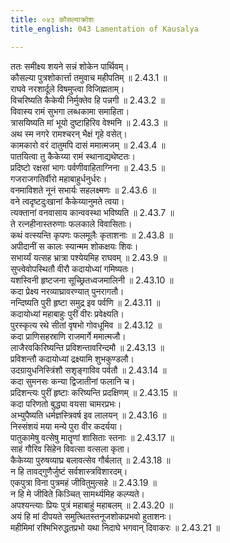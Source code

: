 ```yaml
---
title: ०४३ कौसल्याक्रोशः
title_english: 043 Lamentation of Kausalya

---
```

<div class="audioEmbed"  caption="श्रीराम-हरिसीताराममूर्ति-घनपाठिभ्यां वचनम्" src="https://archive.org/download/Ramayana-recitation-Sriram-harisItArAmamUrti-Ghanapaati-v2/Kanda_2/Kanda_2_AYK-043-Kousalya_Kroshaha.mp3"></div>

  
ततः समीक्ष्य शयने सन्नं शोकेन पार्थिवम्।  
कौसल्या पुत्रशोकार्त्ता तमुवाच महीपतिम् ॥ 2.43.1 ॥   
राघवे नरशार्दूले विषमुप्त्वा विजिह्मताम्।  
विचरिष्यति कैकेयी निर्मुक्तेव हि पन्नगी ॥ 2.43.2 ॥   
विवास्य रामं सुभगा लब्धकामा समाहिता।  
त्रासयिष्यति मां भूयो दुष्टाहिरिव वेश्मनि ॥ 2.43.3 ॥   
अथ स्म नगरे रामश्चरन् भैक्षं गृहे वसेत्।  
कामकारो वरं दातुमपि दासं ममात्मजम् ॥ 2.43.4 ॥   
पातयित्वा तु कैकेय्या रामं स्थानाद्यथेष्टतः।  
प्रदिष्टो रक्षसां भागः पर्वणीवाहिताग्निना ॥ 2.43.5 ॥   
गजराजगतिर्वीरो महाबाहुर्धनुर्धरः।  
वनमाविशते नूनं सभार्यः सहलक्ष्मणः ॥ 2.43.6 ॥   
वने त्वदृष्टदुःखानां कैकेय्यानुमते त्वया।  
त्यक्तानां वनवासाय कान्ववस्था भविष्यति ॥ 2.43.7 ॥   
ते रत्नहीनास्तरुणाः फलकाले विवासिताः।  
कथं वत्स्यन्ति कृपणः फलमूलैः कृताशनाः ॥ 2.43.8 ॥   
अपीदानीं स कालः स्यान्मम शोकक्षयः शिवः।  
सभार्य्यं यत्सह भ्रात्रा पश्येयमिह राघवम् ॥ 2.43.9 ॥   
सुप्त्वेवोपस्थितौ वीरौ कदायोध्यां गमिष्यतः।  
यशस्विनी हृष्टजना सूच्छ्रितध्वजमालिनी ॥ 2.43.10 ॥   
कदा प्रेक्ष्य नरव्याघ्रावरण्यात् पुनरागतौ।  
नन्दिष्यति पुरी हृष्टा समुद्र इव पर्वणि ॥ 2.43.11 ॥   
कदायोध्यां महाबाहुः पुरीं वीरः प्रवेक्ष्यति।  
पुरस्कृत्य रथे सीतां वृषभो गोवधूमिव ॥ 2.43.12 ॥   
कदा प्राणिसहस्राणि राजमार्गे ममात्मजौ।  
लाजैरवकिरिष्यन्ति प्रविशन्तावरिन्दमौ ॥ 2.43.13 ॥   
प्रविशन्तौ कदायोध्यां द्रक्ष्यामि शुभकुण्डलौ।  
उदग्रायुधनिस्त्रिंशौ सशृङ्गाविव पर्वतौ ॥ 2.43.14 ॥   
कदा सुमनसः कन्या द्विजातीनां फलानि च।  
प्रदिशन्त्यः पुरीं हृष्टाः करिष्यन्ति प्रदक्षिणम् ॥ 2.43.15 ॥   
कदा परिणतो बुद्ध्या वयसा चामरप्रभः।  
अभ्युपैष्यति धर्मज्ञस्त्रिवर्ष इव लालयन् ॥ 2.43.16 ॥   
निस्संशयं मया मन्ये पुरा वीर कदर्यया।  
पातुकामेषु वत्सेषु मातॄणां शासिताः स्तनाः ॥ 2.43.17 ॥   
साहं गौरिव सिंहेन विवत्सा वत्सला कृता।  
कैकेय्या पुरुषव्याघ्र बलावत्सेव गौर्बलात् ॥ 2.43.18 ॥   
न हि तावद्गुणैर्जुष्टं सर्वशास्त्रविशारदम्।  
एकपुत्रा विना पुत्रमहं जीवितुमुत्सहे ॥ 2.43.19 ॥   
न हि मे जीविते किञ्चित् सामर्थ्यमिह कल्प्यते।  
अपश्यन्त्याः प्रियः पुत्रं महाबाहुं महाबलम् ॥ 2.43.20 ॥   
अयं हि मां दीपयते समुत्थितस्तनूजशोकप्रभवो हुताशनः।  
महीमिमां रश्मिभिरुद्धतप्रभो यथा निदाघे भगवान् दिवाकरः ॥ 2.43.21 ॥   